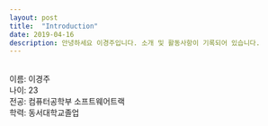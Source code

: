 ```yaml
---
layout: post
title:  "Introduction"
date: 2019-04-16
description: 안녕하세요 이경주입니다. 소개 및 활동사항이 기록되어 있습니다.
---
```

<p class="intro">
</br>이름: 이경주</br>
나이: 23</br>
전공: 컴퓨터공학부 소프트웨어트랙</br>
학력: 동서대학교졸업
</p>
